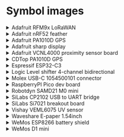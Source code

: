 # Symbol images

<details>
  <summary>Adafruit RFM9x LoRaWAN</summary>

  ![Adafruit RFM9x LoRaWAN](../images/symbols/adafruit_lorawan_rfm9x.png)
</details>

<details>
  <summary>Adafruit nRF52 feather</summary>

  ![Adafruit nRF52 feather](../images/symbols/adafruit_nRF52_feather.png)
</details>

<details>
  <summary>Adafruit PA1010D GPS</summary>

  ![Adafruit PA1010D GPS](../images/symbols/adafruit_pa1010d_gps.png)
</details>

<details>
  <summary>Adafruit sharp display</summary>

  ![Adafruit sharp display](../images/symbols/adafruit_sharp_display.png)
</details>

<details>
  <summary>Adafruit VCNL4000 proximity sensor board</summary>

  ![Adafruit VCNL4000 proximity sensor board](../images/symbols/adafruit_vcnl4000_board.png)
</details>

<details>
  <summary>CDTop PA1010D GPS</summary>

  ![CDTop PA1010D GPS](../images/symbols/cdtop_pa1010d_gps.png)
</details>

<details>
  <summary>Espressif ESP32-C3</summary>

  Credit: [Espressif KiCad library](https://github.com/espressif/kicad-libraries/tree/main/symbols)

  ![Espressif ESP32-C3](../images/symbols/espressif_esp32c3.png)
</details>

<details>
  <summary>Logic Level shifter 4-channel bidirectional</summary>

  ![Logic Level shifter 4-channel bidirectional](../images/symbols/level_shifter_4channel_bidirectional.png)
</details>

<details>
  <summary>Molex USB-C 1054500101 connector</summary>

  Credit: [SnapEDA DigiKey](https://www.digikey.com/en/models/5843890)

  ![Molex USB-C 1054500101 connector](../images/symbols/molex_usbc_1054500101.png)
</details>

<details>
  <summary>RaspberryPI Pico dev board</summary>

  Credit: [blippy on GitHub](https://github.com/blippy/rpi/tree/master/pico/kicad)

  ![RaspberryPI Pico dev board - Credit: blippy on GitHub](../images/symbols/raspberryPI_pico.png)
</details>

<details>
  <summary>Robotdyn SAMD21 M0 mini</summary>

  ![Robotdyn SAMD21 M0 mini](../images/symbols/robotdyn_m0_mini.png)
</details>

<details>
  <summary>SiLabs CP2102 USB to UART bridge</summary>

  ![SiLabs CP2102 USB to UART bridge](../images/symbols/siLabs_CP2012_USB_UART_Bridge.png)
</details>

<details>
  <summary>SiLabs Si7021 breakout board</summary>

  ![SiLabs Si7021 breakout board](../images/symbols/silabs_si7021_breakout.png)
</details>

<details>
  <summary>Vishay VEML6075 UV sensor</summary>

  ![Vishay VEML6075 UV sensor](../images/symbols/vishay_veml6075_uv.png)
</details>

<details>
  <summary>Waveshare E-paper 1.54inch</summary>

  ![Waveshare E-paper 1.54inch](../images/symbols/waveshare_1in54_epaper.png)
</details>

<details>
  <summary>WeMos ESP8266 battery shield</summary>

  ![WeMos ESP8266 battery shield](../images/symbols/wemos_battery_shield.png)
</details>

<details>
  <summary>WeMos D1 mini</summary>

  ![WeMos D1 mini](../images/symbols/wemos_d1_mini.png)
</details>
